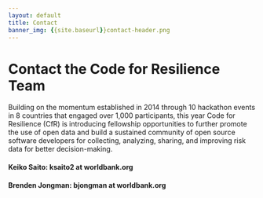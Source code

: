 ```yaml
---
layout: default
title: Contact
banner_img: {{site.baseurl}}contact-header.png
---
```


Contact the Code for Resilience Team
====================================

Building on the momentum established in 2014 through 10 hackathon events in 8 countries that engaged over 1,000 participants, this year Code for Resilience (CfR) is introducing fellowship opportunities to further promote the use of open data and build a sustained community of open source software developers for collecting, analyzing, sharing, and improving risk data for better decision-making.

<h4>Keiko Saito: ksaito2 at worldbank.org</h4> 
<h4> Brenden Jongman: bjongman at worldbank.org</h4><br/><br/> 







